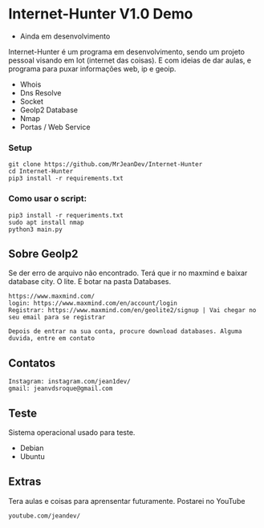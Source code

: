 # Internet-Hunter V1.0 Demo
* Ainda em desenvolvimento

Internet-Hunter é um programa em desenvolvimento, sendo um projeto pessoal visando em Iot (internet das coisas). E com ideias de dar aulas, e programa para puxar informações web, ip e geoip.

* Whois
* Dns Resolve
* Socket
* GeoIp2 Database
* Nmap
* Portas / Web Service

### Setup
```
git clone https://github.com/MrJeanDev/Internet-Hunter
cd Internet-Hunter
pip3 install -r requirements.txt
```

### Como usar o script:
```
pip3 install -r requeriments.txt
sudo apt install nmap
python3 main.py
```
## Sobre GeoIp2
Se der erro de arquivo não encontrado. Terá que ir no maxmind e baixar database city. O lite. E botar na pasta Databases.
```
https://www.maxmind.com/
login: https://www.maxmind.com/en/account/login
Registrar: https://www.maxmind.com/en/geolite2/signup | Vai chegar no seu email para se registrar

Depois de entrar na sua conta, procure download databases. Alguma duvida, entre em contato
```

## Contatos
```
Instagram: instagram.com/jean1dev/
gmail: jeanvdsroque@gmail.com
```

## Teste
Sistema operacional usado para teste.
* Debian
* Ubuntu

## Extras
Tera aulas e coisas para aprensentar futuramente. Postarei no YouTube
```
youtube.com/jeandev/
```


